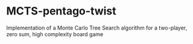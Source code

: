 # MCTS-pentago-twist
Implementation of a Monte Carlo Tree Search algorithm for a two-player, zero sum, high complexity board game
